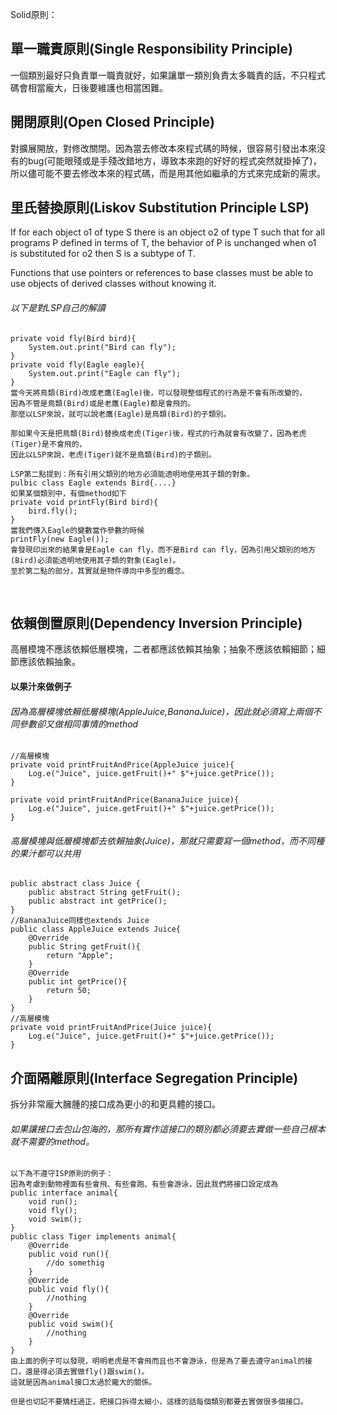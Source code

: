 Solid原則：

## 單一職責原則(Single Responsibility Principle)
一個類別最好只負責單一職責就好，如果讓單一類別負責太多職責的話，不只程式碼會相當龐大，日後要維護也相當困難。

## 開閉原則(Open Closed Principle)
對擴展開放，對修改關閉。因為當去修改本來程式碼的時候，很容易引發出本來沒有的bug(可能眼殘或是手殘改錯地方，導致本來跑的好好的程式突然就掛掉了)，所以儘可能不要去修改本來的程式碼，而是用其他如繼承的方式來完成新的需求。 

## 里氏替換原則(Liskov Substitution Principle LSP)
If for each object o1 of type S there is an object o2 of type T such that for all programs P defined in terms of T, the behavior of P is unchanged when o1 is substituted for o2 then S is a subtype of T. 

Functions that use pointers or references to base classes must be able to use objects of derived classes without knowing it. 
###### 以下是對LSP自己的解讀
    private void fly(Bird bird){
        System.out.print("Bird can fly");    
    }
    private void fly(Eagle eagle){
        System.out.print("Eagle can fly");
    }
    當今天將鳥類(Bird)改成老鷹(Eagle)後，可以發現整個程式的行為是不會有所改變的，
    因為不管是鳥類(Bird)或是老鷹(Eagle)都是會飛的。
    那麼以LSP來說，就可以說老鷹(Eagle)是鳥類(Bird)的子類別。
    
    那如果今天是把鳥類(Bird)替換成老虎(Tiger)後，程式的行為就會有改變了，因為老虎(Tiger)是不會飛的，
    因此以LSP來說，老虎(Tiger)就不是鳥類(Bird)的子類別。
    
    LSP第二點提到：所有引用父類別的地方必須能透明地使用其子類的對象。
    pulbic class Eagle extends Bird{....}
    如果某個類別中，有個method如下
    private void printFly(Bird bird){
        bird.fly();
    }
    當我們傳入Eagle的變數當作參數的時候
    printFly(new Eagle());
    會發現印出來的結果會是Eagle can fly，而不是Bird can fly，因為引用父類別的地方(Bird)必須能透明地使用其子類的對象(Eagle)。
    至於第二點的部分，其實就是物件導向中多型的概念。
    
## 依賴倒置原則(Dependency Inversion Principle)
高層模塊不應該依賴低層模塊，二者都應該依賴其抽象；抽象不應該依賴細節；細節應該依賴抽象。
#### 以果汁來做例子
###### 因為高層模塊依賴低層模塊(AppleJuice,BananaJuice)，因此就必須寫上兩個不同參數卻又做相同事情的method
    //高層模塊
    private void printFruitAndPrice(AppleJuice juice){
        Log.e("Juice", juice.getFruit()+" $"+juice.getPrice());
    }

    private void printFruitAndPrice(BananaJuice juice){
        Log.e("Juice", juice.getFruit()+" $"+juice.getPrice());
    }
###### 高層模塊與低層模塊都去依賴抽象(Juice)，那就只需要寫一個method，而不同種的果汁都可以共用
    public abstract class Juice {
        public abstract String getFruit();
        public abstract int getPrice();
    }
    //BananaJuice同樣也extends Juice
    public class AppleJuice extends Juice{
        @Override
        public String getFruit(){
            return "Apple";
        }
        @Override
        public int getPrice(){
            return 50;
        }
    }
    //高層模塊
    private void printFruitAndPrice(Juice juice){
        Log.e("Juice", juice.getFruit()+" $"+juice.getPrice());
    }
    
## 介面隔離原則(Interface Segregation Principle)
拆分非常龐大臃腫的接口成為更小的和更具體的接口。
###### 如果讓接口去包山包海的，那所有實作這接口的類別都必須要去實做一些自己根本就不需要的method。     
    以下為不遵守ISP原則的例子：
    因為考慮到動物裡面有些會飛、有些會跑、有些會游泳，因此我們將接口設定成為
    public interface animal{
        void run();
        void fly();
        void swim();
    }
    public class Tiger implements animal{
        @Override
        public void run(){
            //do somethig
        }
        @Override
        public void fly(){
            //nothing
        }
        @Override
        public void swim(){
            //nothing
        }        
    }
    由上面的例子可以發現，明明老虎是不會飛而且也不會游泳，但是為了要去遵守animal的接口，還是得必須去實做fly()跟swim()。
    這就是因為animal接口太過於龐大的關係。
    
    但是也切記不要矯枉過正，把接口拆得太細小，這樣的話每個類別都要去實做很多個接口。

